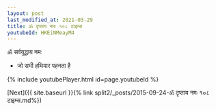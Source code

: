 ```yaml
---
layout: post
last_modified_at: 2021-03-29
title: ॐ दृप्ताय नमः १०८ टाइम्स
youtubeId: HKEiNMeayM4
---
```

 
 
 ॐ सर्वयुद्धाय नमः  
 
 -  जो सभी हथियार पहनता है 
 
  
 
  
 
 
 
 
 
 


{% include youtubePlayer.html id=page.youtubeId %}
 
[Next]({{ site.baseurl }}{% link  split2/_posts/2015-09-24-ॐ दृप्ताय नमः १०८ टाइम्स.md%})
 

